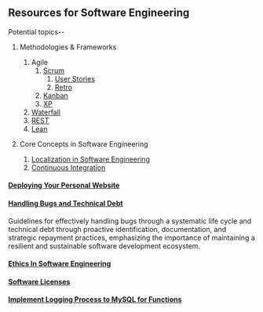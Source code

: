 ## Resources for Software Engineering

Potential topics--

1. Methodologies & Frameworks
    1. Agile
        1. [Scrum](./Software_Engineering/Scrum.md)
           1. [User Stories](./Software_Engineering/User_Stories.md)
           2. [Retro](./Software_Engineering/Retro.md)
        2. [Kanban](./Software_Engineering/Kanban.md)
        3. [XP](./Software_Engineering/XP.md)
    2. [Waterfall](./Software_Engineering/Waterfall.md)
    3. [REST](./Software_Engineering/RESTful_API.md)
    4. [Lean](./Software_Engineering/Lean.md)

2. Core Concepts in Software Engineering
   1. [Localization in Software Engineering](./Software_Engineering/Localization.md)
   2. [Continuous Integration](./Software_Engineering/Continuous_Integration.md)

#### [Deploying Your Personal Website](./Software_Engineering/Deploying_Personal_Website.md)

#### [Handling Bugs and Technical Debt](./Software_Engineering/Handling_Bugs_and_Technical_Debt.md)
Guidelines for effectively handling bugs through a systematic life cycle and technical debt through proactive identification, documentation, and strategic repayment practices, emphasizing the importance of maintaining a resilient and sustainable software development ecosystem.

#### [Ethics In Software Engineering](./Software_Engineering/Ethics_In_Software_Engineering.md)

#### [Software Licenses](./Software_Engineering/Software_Licenses.md)

#### [Implement Logging Process to MySQL for Functions](./Software_Engineering/Logging_to_mysql.md)